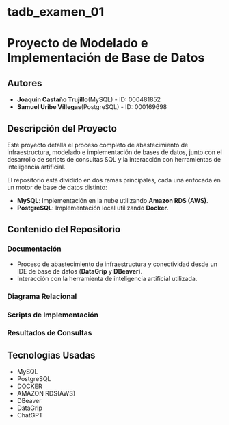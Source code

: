 # tadb_examen_01
# Proyecto de Modelado e Implementación de Base de Datos

## Autores

- **Joaquin Castaño Trujillo**(MySQL) - ID: 000481852
- **Samuel Uribe Villegas**(PostgreSQL) - ID: 000169698

## Descripción del Proyecto

Este proyecto detalla el proceso completo de abastecimiento de infraestructura, modelado e implementación de bases de datos, junto con el desarrollo de scripts de consultas SQL y la interacción con herramientas de inteligencia artificial.

El repositorio está dividido en dos ramas principales, cada una enfocada en un motor de base de datos distinto:

- **MySQL**: Implementación en la nube utilizando **Amazon RDS (AWS)**.
- **PostgreSQL**: Implementación local utilizando **Docker**.

## Contenido del Repositorio

### Documentación
  - Proceso de abastecimiento de infraestructura y conectividad desde un IDE de base de datos (**DataGrip** y **DBeaver**).
  - Interacción con la herramienta de inteligencia artificial utilizada.

### Diagrama Relacional

### Scripts de Implementación

### Resultados de Consultas

## Tecnologias Usadas
- MySQL 
- PostgreSQL 
- DOCKER
- AMAZON RDS(AWS)
- DBeaver
- DataGrip
- ChatGPT



